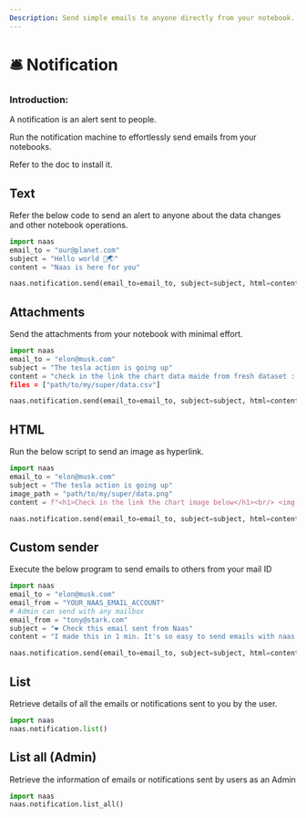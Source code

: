 ```yaml
---
Description: Send simple emails to anyone directly from your notebook.
---
```


# 🛎 Notification

### Introduction:
A notification is an alert sent to people.

Run the notification machine to effortlessly send emails from your notebooks.

Refer to the doc to install it.


## Text

Refer the below code to send an alert to anyone about the data changes and other notebook operations.

```python
import naas
email_to = "our@planet.com"
subject = "Hello world 👋🌏"
content = "Naas is here for you"

naas.notification.send(email_to=email_to, subject=subject, html=content)
```

## **Attachments**

Send the attachments from your notebook with minimal effort.

```python
import naas
email_to = "elon@musk.com"
subject = "The tesla action is going up"
content = "check in the link the chart data maide from fresh dataset : [LINK]"'
files = ["path/to/my/super/data.csv"]

naas.notification.send(email_to=email_to, subject=subject, html=content, files=files)
```

## HTML &#x20;

Run the below script to send an image as hyperlink.

```python
import naas
email_to = "elon@musk.com"
subject = "The tesla action is going up"
image_path = "path/to/my/super/data.png"
content = f"<h1>Check in the link the chart image below</h1><br/> <img src="{image_path}"/>"

naas.notification.send(email_to=email_to, subject=subject, html=content)
```

## Custom sender&#x20;

Execute the below program to send emails to others from your mail ID

```python
import naas
email_to = "elon@musk.com"
email_from = "YOUR_NAAS_EMAIL_ACCOUNT"
# Admin can send with any mailbox
email_from = "tony@stark.com"
subject = "❤️ Check this email sent from Naas"
content = "I made this in 1 min. It's so easy to send emails with naas.ai"

naas.notification.send(email_to=email_to, subject=subject, html=content, email_from=email_from)
```

## List

Retrieve details of all the emails or notifications sent to you by the user.

```python
import naas
naas.notification.list()
```

## List all (Admin)

Retrieve the information of emails or notifications sent by users as an Admin

```python
import naas
naas.notification.list_all()
```
